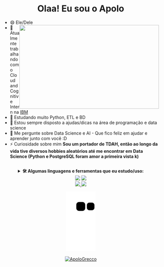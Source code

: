 <h1 align="center">
    Olaa! Eu sou o Apolo
</h1>


- 😄 Ele/Dele
    <img width="450" height="270" src="https://c.tenor.com/2uyENRmiUt0AAAAC/coding.gif" align=right>
- 🔭 Atualmente trabalhando como Cloud and Cognitive Intern na  <a href="https://www.ibm.com">IBM</a>
- 🌱 Estudando muito Python, ETL e BD
- 🤔 Estou sempre disposto a ajudas/dicas na área de programação e data science
- 💬 Me pergunte sobre Data Science e AI - Que fico feliz em ajudar e aprender junto com você :D
- ⚡ Curiosidade sobre mim <b>Sou um portador de TDAH, então ao longo da vida tive diversos hobbies aleatórios até me encontrar em Data Science (Python e PostgreSQL foram amor a primeira vista k)</b>

##

<details align="center">
  <summary><b>🛠️ Algumas linguagens e ferramentas que eu estudo/uso:</b></summary>
<p align="center">
 <a href="https://www.python.org" target="_blank"> <img src="https://raw.githubusercontent.com/devicons/devicon/master/icons/python/python-original.svg" alt="python" width="40" height="40"/> </a>
 <a href="https://www.cprogramming.com/" target="_blank"> <img src="https://raw.githubusercontent.com/devicons/devicon/master/icons/c/c-original.svg" alt="C" width="40" height="40"/> </a>
 <a href="https://www.java.com" target="_blank"> <img src="https://raw.githubusercontent.com/devicons/devicon/master/icons/java/java-original.svg" alt="java" width="40" height="40"/> </a>
  <a href="https://www.mongodb.com/" target="_blank"> <img src="https://raw.githubusercontent.com/devicons/devicon/master/icons/mongodb/mongodb-original-wordmark.svg" alt="mongodb" width="40" height="40"/> </a>
 <a href="https://www.mysql.com/" target="_blank"> <img src="https://raw.githubusercontent.com/devicons/devicon/master/icons/mysql/mysql-original-wordmark.svg" alt="mysql" width="40" height="40"/> </a>
 <a href="https://www.microsoft.com/en-us/sql-server" target="_blank"> <img src="https://upload.wikimedia.org/wikipedia/de/8/8c/Microsoft_SQL_Server_Logo.svg" alt="sql server" width="40" height="40"/> </a>
 <a href="https://www.postgresql.org" target="_blank"> <img src="https://raw.githubusercontent.com/devicons/devicon/master/icons/postgresql/postgresql-original-wordmark.svg" alt="postgresql" width="40" height="40"/> </a>
 <a href="https://www.oracle.com/database/" target="_blank"> <img src="https://raw.githubusercontent.com/devicons/devicon/master/icons/oracle/oracle-original.svg" alt="Oracle SQL" width="40" height="40"/> </a>
 <a href="https://powerbi.microsoft.com" target="_blank"> <img src="https://raw.githubusercontent.com/gilbarbara/logos/master/logos/microsoft-power-bi.svg" alt="power bi" width="40" height="40"/> </a>
 <a href="https://www.microsoft.com/en-us/microsoft-365/excel" target="_blank"> <img src="https://raw.githubusercontent.com/vscode-icons/vscode-icons/master/icons/file_type_excel.svg" alt="Excel" width="40" height="40"/> </a>
 <a href="https://postman.com" target="_blank"> <img src="https://www.vectorlogo.zone/logos/getpostman/getpostman-icon.svg" alt="postman" width="40" height="40"/> </a>
 <a href="https://trello.com/" target="_blank"> <img src="https://raw.githubusercontent.com/devicons/devicon/master/icons/trello/trello-plain.svg" alt="trello" width="40" height="40"/> </a>
 <a href="https://slack.com/" target="_blank"> <img src="https://raw.githubusercontent.com/devicons/devicon/master/icons/slack/slack-original.svg" alt="slack" width="40" height="40"/> </a>
 <a href="https://www.atlassian.com/br/software/jira" target="_blank"> <img src="https://raw.githubusercontent.com/devicons/devicon/master/icons/jira/jira-original.svg" alt="jira" width="40" height="40"/> </a>
 </p>
</details>


 <div align="center" style="display: inline_block"> 
 <a href = "mailto:apolo.argolo@gmail.com"><img height="22" src="https://img.shields.io/badge/-email-%23333?style=for-the-badge&logo=icloud&logoColor=white" target="_blank"></a>
 <a href="https://www.linkedin.com/in/apolomenezes" target="_blank"><img height="22" src="https://img.shields.io/badge/-LinkedIn-%230077B5?style=for-the-badge&logo=linkedin&logoColor=white" target="_blank"></a> 
</div> 

<div align="center">
  <a href="https://github.com/ApoloGrecco">
  <img height="180em" src="https://github-readme-stats.vercel.app/api?username=ApoloGrecco&show_icons=true&theme=dracula&include_all_commits=true&count_private=true"/>
  <img height="180em" src="https://github-readme-stats.vercel.app/api/top-langs/?username=ApoloGrecco&layout=compact&langs_count=7&theme=dracula"/>
</div>
  
<div align="center">
    
  ![Snake animation](https://github.com/ApoloGrecco/ApoloGrecco/blob/output/github-contribution-grid-snake.svg)
   <p> <img src="https://komarev.com/ghpvc/?username=ApoloGrecco&label=Profile%20views&color=0e75b6&style=flat" alt="ApoloGrecco" /> </p>
 
</div>
